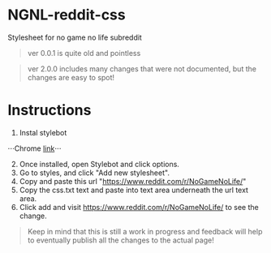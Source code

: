 # NGNL-reddit-css 
Stylesheet for no game no life subreddit

>ver 0.0.1 is quite old and pointless

>ver 2.0.0 includes many changes that were not documented, but the changes are easy to spot!

# Instructions

1. Instal stylebot

⋅⋅⋅Chrome [link](https://www.google.co.uk/url?sa=t&rct=j&q=&esrc=s&source=web&cd=1&cad=rja&uact=8&ved=0ahUKEwi61pf8g4XXAhXH0xoKHQ-xCbUQFggoMAA&url=https%3A%2F%2Fchrome.google.com%2Fwebstore%2Fdetail%2Fstylebot%2Foiaejidbmkiecgbjeifoejpgmdaleoha%3Fhl%3Den&usg=AOvVaw02chZ8PMPKmsCdlA1V7G3O)⋅⋅⋅

2. Once installed, open Stylebot and click options.
3. Go to styles, and click "Add new stylesheet".
4. Copy and paste this url "https://www.reddit.com/r/NoGameNoLife/"
5. Copy the css.txt text and paste into text area underneath the url text area.
6. Click add and visit https://www.reddit.com/r/NoGameNoLife/ to see the change.

>Keep in mind that this is still a work in progress and feedback will help to eventually publish all the changes to the actual page!
